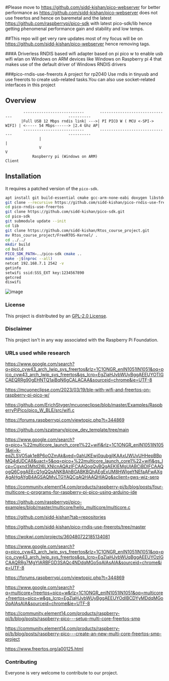 #Please move to https://github.com/sidd-kishan/pico-webserver for better performance as https://github.com/sidd-kishan/pico-webserver does not use freertos and hence on baremetal and the latest https://github.com/raspberrypi/pico-sdk with latest pico-sdk/lib hence getting phenomenal performance gain and stability and low temps. 

##This repo will get very rare updates most of my focus will be on https://github.com/sidd-kishan/pico-webserver hence removing tags.

###A Driverless RNDIS based wifi adapter based on pi pico w to enable usb wifi wlan on Windows on ARM devices like Windows on Raspberry pi 4 that makes use of the default driver of Windows RNDIS drivers

###pico-rndis-use-freerots
A project for rp2040
Use rndis in tinyusb and use freerots to create usb-related tasks.You can also use socket-related interfaces in this project
## Overview
```
        ---------------------------       -------------------------------                         ----------
       |Full USB 12 Mbps rndis link| --->| PI PICO W ( MCU <-SPI-> WIFI) | <----- 54 Mbps------> |2.4 Ghz AP|
        ---------------------------       -------------------------------                         ----------
               |                                                                                    |
               V                                                                                    V
            Raspberry pi (Windows on ARM)                                                         Client
```
## Installation
It requires a patched version of the `pico-sdk`.

```bash
apt install git build-essential cmake gcc-arm-none-eabi doxygen libstdc++-arm-none-eabi-newlib iperf liblwip-dev unzip ninja-build
git clone --recursive https://github.com/sidd-kishan/pico-rndis-use-freertos.git
cd pico-rndis-use-freertos
git clone https://github.com/sidd-kishan/pico-sdk.git
cd pico-sdk
git submodule update --init
cd lib
git clone https://github.com/sidd-kishan/Rtos_course_project.git
mv Rtos_course_project/FreeRTOS-Kernel/ .
cd ../../
mkdir build
cd build
PICO_SDK_PATH=../pico-sdk cmake ..
make -j$(nproc --all)
netcat 192.168.7.1 2542 -v
getinfo
setwifi ssid:SSS_EXT key:1234567890
getcred
diswifi
```
![image](https://github.com/sidd-kishan/pico-rndis-use-freertos/assets/1007208/c21e79fa-1ccf-4a30-a4f2-ac1f6df0e06b)


### License
This project is distributed by an [GPL-2.0 License](/LICENSE).
### Disclaimer
This project isn't in any way associated with the Raspberry Pi Foundation.
### URLs used while research
https://www.google.com/search?q=pico_cyw43_arch_lwip_sys_freertos&rlz=1C1ONGR_enIN1051IN1051&oq=pico_cyw43_arch_lwip_sys_freertos&gs_lcrp=EgZjaHJvbWUyBggAEEUYOTIGCAEQRRg90gEHNTQ1ajBqN6gCALACAA&sourceid=chrome&ie=UTF-8

https://mcuoneclipse.com/2023/03/19/ble-with-wifi-and-freertos-on-raspberry-pi-pico-w/

https://github.com/ErichStyger/mcuoneclipse/blob/master/Examples/RaspberryPiPico/pico_W_BLE/src/wifi.c

https://forums.raspberrypi.com/viewtopic.php?t=344869

https://github.com/szatmary/picow_dev_template/tree/main

https://www.google.com/search?q=pico+%22multicore_launch_core1%22+wifi&rlz=1C1ONGR_enIN1051IN1051&ei=k-eqZLSVO5ak1e8P6oOZmAk&ved=0ahUKEwj0qubgjIKAAxUWUvUHHepBBpMQ4dUDCA8&uact=5&oq=pico+%22multicore_launch_core1%22+wifi&gs_lcp=Cgxnd3Mtd2l6LXNlcnAQAzIFCAAQogQyBQgAEKIEMgUIABCiBDIFCAAQogQ6CggAEEcQ1gQQsANKBAhBGABKBQhAEgExUM8HWIgeYNEfaAFwAXgAgAHgAYgB4AGSAQMyLTGYAQCgAQHAAQHIAQg&sclient=gws-wiz-serp

https://community.element14.com/products/raspberry-pi/b/blog/posts/four-multicore-c-programs-for-raspberry-pi-pico-using-arduino-ide

https://github.com/raspberrypi/pico-examples/blob/master/multicore/hello_multicore/multicore.c

https://github.com/sidd-kishan?tab=repositories

https://github.com/sidd-kishan/pico-rndis-use-freerots/tree/master

https://wokwi.com/projects/360480722185134081

https://www.google.com/search?q=pico_cyw43_arch_lwip_sys_freertos&rlz=1C1ONGR_enIN1051IN1051&oq=pico_cyw43_arch_lwip_sys_freertos&gs_lcrp=EgZjaHJvbWUqBggAEEUYOzIGCAAQRRg7MgYIARBFGD3SAQc4NDdqMGo5qAIAsAIA&sourceid=chrome&ie=UTF-8

https://forums.raspberrypi.com/viewtopic.php?t=344869

https://www.google.com/search?q=multicore+freertos+pico+w&rlz=1C1ONGR_enIN1051IN1051&oq=multicore+freertos+pico+w&gs_lcrp=EgZjaHJvbWUyBggAEEUYOdIBCDYyMDdqMGo0qAIAsAIA&sourceid=chrome&ie=UTF-8

https://community.element14.com/products/raspberry-pi/b/blog/posts/raspberry-pico---setup-multi-core-freertos-smp

https://community.element14.com/products/raspberry-pi/b/blog/posts/raspberry-pico---create-an-new-multi-core-freertos-smp-project

https://www.freertos.org/a00125.html


### Contributing
Everyone is very welcome to contribute to our project.
